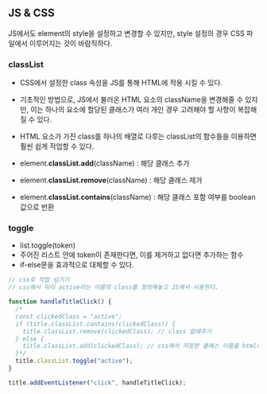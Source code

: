 ## JS & CSS

JS에서도 element의 style을 설정하고 변경할 수 있지만, style 설정의 경우 CSS 파일에서 이루어지는 것이 바람직하다.

### classList

- CSS에서 설정한 class 속성을 JS를 통해 HTML에 적용 시킬 수 있다.
- 기초적인 방법으로, JS에서 불러온 HTML 요소의 className을 변경해줄 수 있지만, 이는 하나의 요소에 할당된 클래스가 여러 개인 경우 고려해야 할 사항이 복잡해질 수 있다.
- HTML 요소가 가진 class를 하나의 배열로 다루는 classList의 함수들을 이용하면 훨씬 쉽게 작업할 수 있다.

- element.**classList.add**(className) : 해당 클래스 추가
- element.**classList.remove**(className) : 해당 클래스 제거
- element.**classList.contains**(className) : 해당 클래스 포함 여부를 boolean값으로 반환

### toggle

- list.toggle(token)
- 주어진 리스트 안에 token이 존재한다면, 이를 제거하고 없다면 추가하는 함수
- if-else문을 효과적으로 대체할 수 있다.
```javascript
// css로 작업 넘기기
// css에서 미리 active라는 이름의 class를 정의해놓고 JS에서 사용한다.

function handleTitleClick() {
  /*
  const clickedClass = "active";
  if (title.classList.contains(clickedClass)) {
    title.classList.remove(clickedClass); // class 없애주기
  } else {
    title.classList.add(clickedClass); // css에서 저장한 클래스 이름을 html에 할당
  }*/
  title.classList.toggle("active");
}

title.addEventListener("click", handleTitleClick);
```

